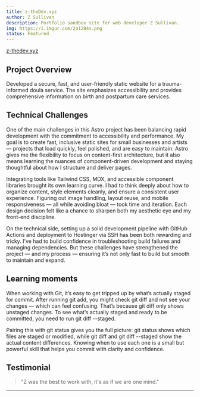 ```yaml
---
title: z-theDev.xyz
author: Z Sullivan
description: Portfolio sandbox site for web developer Z Sullivan.
img: https://i.imgur.com/2a12B4s.png
status: Featured
---
```

[z-thedev.xyz](z-thedev.xyz)

## Project Overview

Developed a secure, fast, and user-friendly static website for a trauma-informed doula service. The site emphasizes accessibility and provides comprehensive information on birth and postpartum care services.

## Technical Challenges

One of the main challenges in this Astro project has been balancing rapid development with the commitment to accessibility and performance. My goal is to create fast, inclusive static sites for small businesses and artists — projects that load quickly, feel polished, and are easy to maintain. Astro gives me the flexibility to focus on content-first architecture, but it also means learning the nuances of component-driven development and staying thoughtful about how I structure and deliver pages.

Integrating tools like Tailwind CSS, MDX, and accessible component libraries brought its own learning curve. I had to think deeply about how to organize content, style elements cleanly, and ensure a consistent user experience. Figuring out image handling, layout reuse, and mobile responsiveness — all while avoiding bloat — took time and iteration. Each design decision felt like a chance to sharpen both my aesthetic eye and my front-end discipline.

On the technical side, setting up a solid development pipeline with GitHub Actions and deployment to Hostinger via SSH has been both rewarding and tricky. I’ve had to build confidence in troubleshooting build failures and managing dependencies. But these challenges have strengthened the project — and my process — ensuring it’s not only fast to build but smooth to maintain and expand.

## Learning moments

When working with Git, it’s easy to get tripped up by what’s actually staged for commit. After running git add, you might check git diff and not see your changes — which can feel confusing. That’s because git diff only shows unstaged changes. To see what’s actually staged and ready to be committed, you need to run git diff --staged.

Pairing this with git status gives you the full picture: git status shows which files are staged or modified, while git diff and git diff --staged show the actual content differences. Knowing when to use each one is a small but powerful skill that helps you commit with clarity and confidence.

## Testimonial

> "Z was the best to work with, it's as if we are one mind."

---
